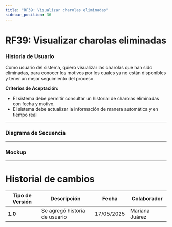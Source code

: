 ```yaml
---
title: "RF39: Visualizar charolas eliminadas"  
sidebar_position: 36
---
```


# RF39: Visualizar charolas eliminadas

### Historia de Usuario
Como usuario del sistema, quiero visualizar las charolas que han sido eliminadas, para conocer los motivos por los cuales ya no están disponibles y tener un mejor seguimiento del proceso.

  **Criterios de Aceptación:**
  - El sistema debe permitir consultar un historial de charolas eliminadas con fecha y motivo.
  - El sistema debe actualizar la información de manera automática y en tiempo real
---

### Diagrama de Secuencia


---

### Mockup

---


# Historial de cambios
| **Tipo de Versión** | **Descripción**                      | **Fecha** | **Colaborador**   |
| ------------------- | ------------------------------------ | --------- | ----------------- |
| **1.0**             | Se agregó historia de usuario        | 17/05/2025 | Mariana Juárez   |
